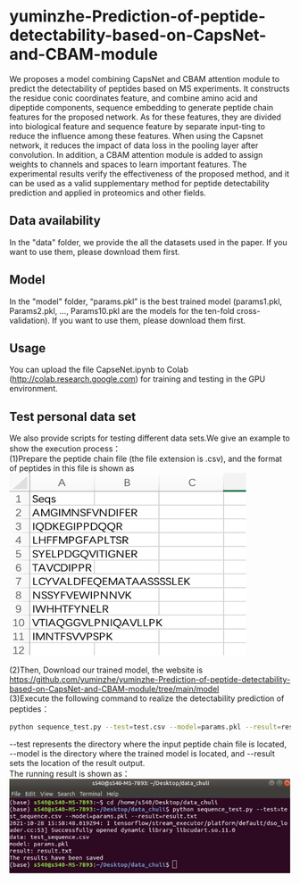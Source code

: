 # yuminzhe-Prediction-of-peptide-detectability-based-on-CapsNet-and-CBAM-module
We proposes a model combining CapsNet and CBAM attention module to predict the detectability of peptides based on MS experiments. It constructs the residue conic coordinates feature, and combine amino acid and dipeptide components, sequence embedding to generate peptide chain features for the proposed network. As for these features, they are divided into biological feature and sequence feature by separate input-ting to reduce the influence among these features. When using the Capsnet network, it reduces the impact of data loss in the pooling layer after convolution. In addition, a CBAM attention module is added to assign weights to channels and spaces to learn important features. The experimental results verify the effectiveness of the proposed method, and it can be used as a valid supplementary method for peptide detectability prediction and applied in proteomics and other fields.



## Data availability
In the "data" folder, we provide the all the datasets used in the paper. If you want to use them, please download them first.


## Model
In the "model" folder, “params.pkl” is the best trained model (params1.pkl, Params2.pkl, …, Params10.pkl are the models for the ten-fold cross-validation). If you want to use them, please download them first.


## Usage
You can upload the file CapseNet.ipynb to Colab (http://colab.research.google.com) for training and testing in the GPU environment.

## Test personal data set
We also provide scripts for testing different data sets.We give an example to show the execution process：</br>
(1)Prepare the peptide chain file (the file extension is .csv), and the format of peptides in this file is shown as</br>
![csv](https://github.com/yuminzhe/yuminzhe-Prediction-of-peptide-detectability-based-on-CapsNet-and-CBAM-module/blob/main/figure1.png)<br>

(2)Then, Download our trained model, the website is https://github.com/yuminzhe/yuminzhe-Prediction-of-peptide-detectability-based-on-CapsNet-and-CBAM-module/tree/main/model </br>
(3)Execute the following command to realize the detectability prediction of peptides：</br>

```bash
python sequence_test.py --test=test.csv --model=params.pkl --result=result.txt
```
--test represents the directory where the input peptide chain file is located, --model is the directory where the trained model is located, and --result sets the location of the result output.</br>
The running result is shown as：<br>
![result1](https://github.com/yuminzhe/yuminzhe-Prediction-of-peptide-detectability-based-on-CapsNet-and-CBAM-module/blob/main/figure2.jpg)<br>


